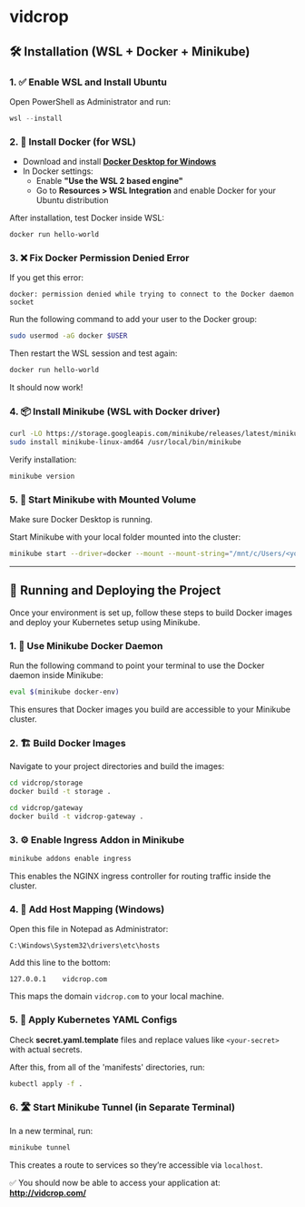 # vidcrop

## 🛠️ Installation (WSL + Docker + Minikube)

### 1. ✅ Enable WSL and Install Ubuntu
Open PowerShell as Administrator and run:

```powershell
wsl --install
```

### 2. 🐳 Install Docker (for WSL)
- Download and install **[Docker Desktop for Windows](https://www.docker.com/products/docker-desktop/)**  
- In Docker settings:
  - Enable **"Use the WSL 2 based engine"**
  - Go to **Resources > WSL Integration** and enable Docker for your Ubuntu distribution

After installation, test Docker inside WSL:

```bash
docker run hello-world
```

### 3. ❌ Fix Docker Permission Denied Error
If you get this error:

```
docker: permission denied while trying to connect to the Docker daemon socket
```

Run the following command to add your user to the Docker group:

```bash
sudo usermod -aG docker $USER
```

Then restart the WSL session and test again:

```bash
docker run hello-world
```

It should now work!

### 4. 📦 Install Minikube (WSL with Docker driver)
```bash
curl -LO https://storage.googleapis.com/minikube/releases/latest/minikube-linux-amd64
sudo install minikube-linux-amd64 /usr/local/bin/minikube
```

Verify installation:

```bash
minikube version
```

### 5. 🚀 Start Minikube with Mounted Volume
Make sure Docker Desktop is running.

Start Minikube with your local folder mounted into the cluster:

```bash
minikube start --driver=docker --mount --mount-string="/mnt/c/Users/<your-user>/Desktop/vidcrop-volume:/vidcrop-volume-minikube"
```

---

## 🚀 Running and Deploying the Project

Once your environment is set up, follow these steps to build Docker images and deploy your Kubernetes setup using Minikube.

### 1. 🔄 Use Minikube Docker Daemon
Run the following command to point your terminal to use the Docker daemon inside Minikube:

```bash
eval $(minikube docker-env)
```

This ensures that Docker images you build are accessible to your Minikube cluster.

### 2. 🏗️ Build Docker Images
Navigate to your project directories and build the images:

```bash
cd vidcrop/storage
docker build -t storage .

cd vidcrop/gateway
docker build -t vidcrop-gateway .
```

### 3. ⚙️ Enable Ingress Addon in Minikube
```bash
minikube addons enable ingress
```

This enables the NGINX ingress controller for routing traffic inside the cluster.

### 4. 📝 Add Host Mapping (Windows)
Open this file in Notepad as Administrator:

```
C:\Windows\System32\drivers\etc\hosts
```

Add this line to the bottom:

```
127.0.0.1    vidcrop.com
```

This maps the domain `vidcrop.com` to your local machine.

### 5. 📄 Apply Kubernetes YAML Configs
Check **secret.yaml.template** files and replace values like `<your-secret>` with actual secrets.

After this, from all of the 'manifests' directories, run:

```bash
kubectl apply -f .
```

### 6. 🛣️ Start Minikube Tunnel (in Separate Terminal)
In a new terminal, run:

```bash
minikube tunnel
```

This creates a route to services so they’re accessible via `localhost`.

✅ You should now be able to access your application at:  
**http://vidcrop.com/**
